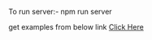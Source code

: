 To run server:-
npm run server

get examples from below link
[Click Here](http://www.technology-ebay.de/the-teams/mobile-de/blog/packing-the-web-like-a-boss.html)